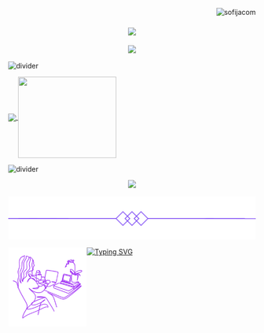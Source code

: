 
<p align="right"> <img src="https://komarev.com/ghpvc/?username=sofijacom&label=Profile%20views&color=blueviolet&size=24&style=flat" alt="sofijacom" /> </p>

<h3 align="center">
  <img src="https://readme-typing-svg.herokuapp.com/?font=Righteous&color=7D3ACC&size=35&center=true&vCenter=true&width=1600&height=70&duration=4000&lines=Hello+There!+I'm+Sofiya+" />
</h3>


<p align="center">
  
  <img src="https://github.com/sofijacom/sofijacom/assets/107557749/c4abfbc2-02d4-4a79-a75f-24e948bf83ee" />
  
</p>

![divider](https://github.com/sofijacom/sofijacom/assets/107557749/7440f266-bfb2-4f41-b219-bcda799be1e9)
   

<a href="https://github.com/anuraghazra/github-readme-stats">
  <img height=165 align="center" src="https://github-readme-stats.vercel.app/api?username=sofijacom&theme=jolly&count_private=true&show_icons=true" />
</a>
<a href="https://github.com/anuraghazra/github-readme-stats">
  <img height=165 align="center" src="https://github-readme-stats-steel-omega.vercel.app/api/top-langs/?username=sofijacom&theme=jolly&langs_count=12" width=200px />
</a>

![divider](https://github.com/sofijacom/sofijacom/assets/107557749/8906b032-df97-414e-a422-12cd76bfd111) 

<p align="center">  
  <img height=165 src="http://github-profile-summary-cards.vercel.app/api/cards/profile-details?username=sofijacom&theme=jolly&langs_count" />
</p>

<p align="center"><img src="https://github.com/sofijacom/sofijacom/blob/main/icons_line/undefined%20-%20Imgur.png" width=600px></p>

<img align='left' src="https://github.com/sofijacom/sofijacom/blob/main/readme.png" width="160">

<p align="center"> 
  
  [![Typing SVG](https://readme-typing-svg.herokuapp.com?font=Roboto+Slab&color=%237E3ACE&size=30&center=true&vCenter=true&width=450&lines=Thank+you+for+visiting+!+❤+❤+❤)](https://git.io/typing-svg)
  
</p> 

<!--
**sofijacom/sofijacom** is a ✨ _special_ ✨ repository because its `README.md` (this file) appears on your GitHub profile.

Here are some ideas to get you started:

- 🔭 I’m currently working on ...
- 🌱 I’m currently learning ...
- 👯 I’m looking to collaborate on ...
- 🤔 I’m looking for help with ...
- 💬 Ask me about ...
- 📫 How to reach me: ...
- 😄 Pronouns: ...
- ⚡ Fun fact: ...
- ✨ https://git.io/typing-svg ...
-->
